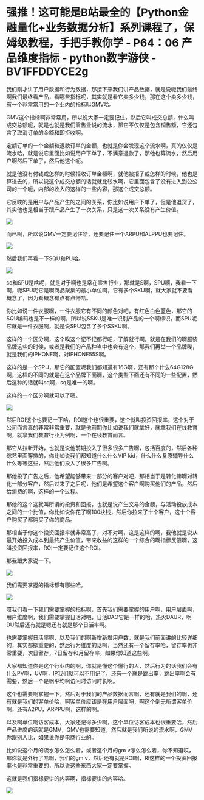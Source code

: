 # 强推！这可能是B站最全的【Python金融量化+业务数据分析】系列课程了，保姆级教程，手把手教你学 - P64：06 产品维度指标 - python数字游侠 - BV1FFDDYCE2g

我们刚才讲了用户数据和行为数据，那接下来我们讲产品数据，就是说呃我们最终啊我们最终看产品，看哪些指标呢，其实就是看它卖多少钱，那在这个卖多少钱，有一个非常常用的一个业内的指标叫GMV哈。

GMV这个指标啊非常常用，所以说大家一定要记住，然后它叫成交总额，什么叫成交总额呢，就是也就是我们零售业说的流水，那它不仅仅是包含销售额，它还包含了取消订单的金额和即拒收啊。

定额订单的一个金额和退款订单的金额，也就是你会发现这个流水啊，真的仅仅是流水哈，就是说它里面比如说用户下单了，不满意退款了，那他也算流水，然后用户啊然后下单了，然后他这个呃。

就是他没有付钱或怎样的时候拒收订单金额啊，就他被拒了或怎样的时候，他也是算进去的，所以说这个成交总额的话就就比较水啊，它里面包含了没有进入到公公司的一个呃，内部的收入的这样的一些内容，那这个成交总额。

它反映的是用户与产品产生的之间的关系，你比如说用户下单了，但是他退货了，其实他也是相当于跟产品产生了一次关系，只是这一次关系没有产生价值。



![](img/64e0ce6fa9e5e922322505e9d77f5577_1.png)

而已啊，所以说GMV一定要记住哈，还要记住一个ARPU和ALPPU也要记住。

![](img/64e0ce6fa9e5e922322505e9d77f5577_3.png)

然后我们再看一下SQU和PU哈。

![](img/64e0ce6fa9e5e922322505e9d77f5577_5.png)

sq和SPU是啥呢，就是对于啊也是常在零售行业，那就是S啊，SPU啊，我看一下啊，呃SPU呢它是啊商品聚集的最小单位啊，它有多个SKU啊，就大家就不要看概念了，因为看概念有点有点懵哈。

你比如说一件衣服啊，一件衣服它有不同的颜色对吧，有红色白色蓝色，那它的SQU编码也是不一样的啊，所以说SSKU是唯一识别产品的一个啊标识，而SPU呢它就是一件衣服啊，就是说SPU包含了多个SSKU啊。

这样的一个区分啊，这个唉这个记不记都行吧，了解就行啊，就是在我们的啊服装品牌这些的时候，或者是我们的产品种当中也会有这个，那我们再举一个品牌唉，就是我们的IPHONE啊，对IPHONE55S啊。

这样的是一个SPU，那它的配置呢我们都知道有16G啊，还有那个什么64G128G啊，这样的不同的就是在这个品牌下面啊，这个类型下面还有不同的一些配置，然后这种的话就叫sq啊，sq是唯一的啊。

这样的一个区分啊就可以了嗯。

![](img/64e0ce6fa9e5e922322505e9d77f5577_7.png)

然后ROI这个也要记一下哈，ROI这个也很重要，这个就叫投资回报率，这个对于公司而言真的非常非常重要，就是他前期你比如说我们就拿好，就拿我们在线教育啊，就拿我们教育行业为例啊，一个在线教育而言。

那它从拉新开始，也就是说他前期投入了很多很多广告啊，包括百度的，然后各种综艺里面穿插的，你比如说我们都知道什么什么VIP kid，什么什么复原辅导什么什么等等这些，然后他们投入了很多广告啊。

那他投了广告之后，他希望能够带来一部分的客户对吧，那相当于是转化嘛啊对转化一部分客户，然后过来了之后呢，他们是希望这个客户啊购买他们的产品，然后给消费的啊，这样的一个过程。

那他的这个这就叫所谓的投资和回报，也就是说产生交易的金额，与活动投放成本之间的一个比值，你比如说你花了啊100块钱，然后你拉来了十个客户，这十个客户购买了都购买了你的商品。

那相当于你这个投资回报率就非常高了，对不对啊，这是这样的啊，我他就是说从最开始投入成本到最终产生价值，带来收益的这样的一个综合的啊指标反馈啊，这叫投资回报率，ROI一定要记住这个ROI。

那我跟大家说一下。

![](img/64e0ce6fa9e5e922322505e9d77f5577_9.png)

我们需要掌握的指标都有哪些哈。

![](img/64e0ce6fa9e5e922322505e9d77f5577_11.png)

哎我们看一下我们需要掌握的指标啊，首先我们需要掌握的用户啊，用户层面啊，用户维度啊，我们需要掌握日活对吧，日活DAO它是一样的哈，热火DAUR，啊DU然后还有就是嗯还有就是那个日活率啊。

也需要掌握日活率啊，以及我们的啊新增新增用户数，就是我们前面讲的比较详细的，其实都挺重要的，然后行为维度的话啊，当然还有一个留存率哈，留存率也非常重要，次日留存，7日留存和月留存率，如果你知道这些啊。

大家都知道你是这个行业内的啊，你就是懂这个懂行的人，然后行为的话我们会有什么PV啊，UV啊，IP我们就可以不用记了，还有一个就是跳出率，跳出率啊会有需要，然后一个是啊平均啊访问时访问时长啊。

这个也需要啊掌握一下，然后对于我们的产品数据而言啊，还有就是我们的啊，还有就是我们的客单价哈，啊客单价应该是在用户层面吧，啊这个倒无所谓客单价啊，还有A2PU，ARPPU啊，这样的啊。

以及啊单位啊访客成本，大家还记得多少啊，这个单位访客成本也很重要哈，然后产品维度的话就是GMV，GMV也需要知道，然后就是我们所说的流水啊，GMV你跟别人比，如果说你是电商行业的。

比如说这个月的流水怎么怎么着，或者这个月的gm v怎么怎么着，你不知道哎，那你就是外行了哈啊，我们的gm v，然后还有就是ROI啊，RI这样的一个投资回报率也是非常重要的，所以说这些东西大家一定要掌握。

这就是我们指标要讲的内容啊，指标要讲的内容哈。

![](img/64e0ce6fa9e5e922322505e9d77f5577_13.png)